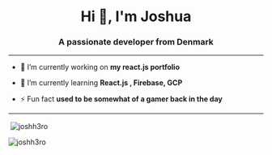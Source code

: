<h1 align="center">Hi 👋, I'm Joshua</h1>
<h3 align="center">A passionate developer from Denmark</h3>
<hr>

- 🔭 I’m currently working on **my react.js portfolio**

- 🌱 I’m currently learning **React.js , Firebase, GCP**

- ⚡ Fun fact **used to be somewhat of a gamer back in the day**
<hr>
<p>&nbsp;<img align="center" src="https://github-readme-stats.vercel.app/api?username=joshh3ro&show_icons=true&theme=radical&locale=en" alt="joshh3ro" /></p>

<p align="left"><img align="center" src="https://github-readme-streak-stats.herokuapp.com/?user=joshh3ro&theme=dark" alt="joshh3ro" /></p>
